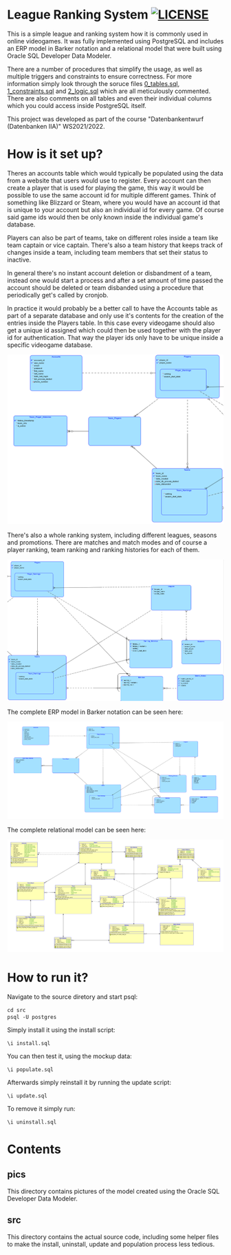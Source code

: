 
# League Ranking System [![LICENSE](https://img.shields.io/badge/LICENSE-Apache_2.0-green)](./LICENSE)

This is a simple league and ranking system how it is commonly used in online videogames.
It was fully implemented using PostgreSQL and includes an ERP model in Barker notation and a relational model that were built using Oracle SQL Developer Data Modeler.

There are a number of procedures that simplify the usage, as well as multiple triggers and constraints to ensure correctness.
For more information simply look through the soruce files [0_tables.sql](./src/0_tables.sql), [1_constraints.sql](./src/1_constraints.sql) and [2_logic.sql](./src/2_logic.sql) which are all meticulously commented.
There are also comments on all tables and even their individual columns which you could access inside PostgreSQL itself.

This project was developed as part of the course "Datenbankentwurf (Datenbanken IIA)" WS2021/2022.

# How is it set up?

Theres an accounts table which would typically be populated using the data from a website that
users would use to register.
Every account can then create a player that is used for playing the game,
this way it would be possible to use the same account id for multiple different games.
Think of something like Blizzard or Steam, where you would have an account id that is unique to your account
but also an individual id for every game. Of course said game ids would then be only known inside
the individual game's database.

Players can also be part of teams, take on different roles inside a team like team captain or
vice captain. There's also a team history that keeps track of changes inside a team,
including team members that set their status to inactive.

In general there's no instant account deletion or disbandment of a team,
instead one would start a process and after a set amount of time passed
the account should be deleted or team disbanded using a procedure that periodically get's called by cronjob.

In practice it would probably be a better call to have the Accounts table as part of a separate database
and only use it's contents for the creation of the entries inside the Players table. In this case every videogame should
also get a unique id assigned which could then be used together with the player id for authentication. That way the player ids only have
to be unique inside a specific videogame database.

![alt text](./pics/part_1.png "Accounts, Players, Teams")

There's also a whole ranking system, including different leagues, seasons and promotions.
There are matches and match modes and of course a player ranking, team ranking and ranking histories for each of them.

![alt text](./pics/part_2.png "League and Ranking System")

The complete ERP model in Barker notation can be seen here:

![alt text](./pics/all_barker.png "Complete ERP Model (Barker)")

The complete relational model can be seen here:

![alt text](./pics/all_rel.png "Complete Relational Model")

# How to run it?

Navigate to the source diretory and start psql:
```
cd src
psql -U postgres 
```

Simply install it using the install script:
```
\i install.sql
```

You can then test it, using the mockup data:
```
\i populate.sql
```

Afterwards simply reinstall it by running the update script:
```
\i update.sql
```

To remove it simply run:
```
\i uninstall.sql
```

# Contents

## pics

This directory contains pictures of the model created
using the Oracle SQL Developer Data Modeler.

## src

This directory contains the actual source code,
including some helper files to make the install,
uninstall, update and population process less tedious.


